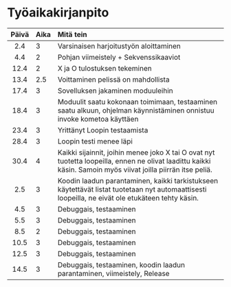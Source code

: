 # Työaikakirjanpito

| Päivä | Aika | Mitä tein  |
| :----:|:-----| :-----|
| 2.4   | 3    | Varsinaisen harjoitustyön aloittaminen |
| 4.4   | 2    | Pohjan viimeistely + Sekvenssikaaviot |
| 12.4  | 2    | X ja O tulostuksen tekeminen |
| 13.4  | 2.5  | Voittaminen pelissä on mahdollista |
| 17.4  | 3    | Sovelluksen jakaminen moduuleihin |
| 18.4  | 3    | Moduulit saatu kokonaan toimimaan, testaaminen saatu alkuun, ohjelman käynnistäminen onnistuu invoke kometoa käyttäen |
| 23.4  | 3    | Yrittänyt Loopin testaamista |
| 28.4  | 3    | Loopin testi menee läpi |
| 30.4  | 4    | Kaikki sijainnit, joihin menee joko X tai O ovat nyt tuotetta loopeilla, ennen ne olivat laadittu kaikki käsin. Samoin myös viivat joilla piirrän itse peliä. |
| 2.5   | 3    | Koodin laadun parantaminen, kaikki tarkistukseen käytettävät listat tuotetaan nyt automaattisesti loopeilla, ne eivät ole etukäteen tehty käsin. |
| 4.5   | 3    | Debuggais, testaaminen |
| 5.5   | 3    | Debuggais, testaaminen |
| 8.5   | 2    | Debuggais, testaaminen |
| 10.5   | 3    | Debuggais, testaaminen |
| 12.5   | 3    | Debuggais, testaaminen |
| 14.5   | 3    | Debuggais, testaaminen, koodin laadun parantaminen, viimeistely, Release |

